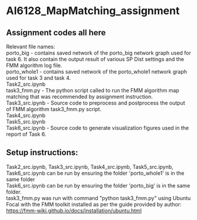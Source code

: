 # AI6128_MapMatching_assignment 

## Assignment codes all here  
Relevant file names:  
porto_big - contains saved network of the porto_big network graph used for task 6. It also contain the output result of various SP Dist settings and the FMM algorithm log file.  
porto_whole1 - contains saved network of the porto_whole1 network graph used for task 3 and task 4.  
Task2_src.ipynb  
task3_fmm.py - The python script called to run the FMM algorithm map matching that was recommended by assignment instruction.  
Task3_src.ipynb - Source code to preprocess and postprocess the output of FMM algorithm task3_fmm.py script.  
Task4_src.ipynb  
Task5_src.ipynb  
Task6_src.ipynb - Source code to generate visualization figures used in the report of Task 6.  

## Setup instructions:
Task2_src.ipynb, Task3_src.ipynb, Task4_src.ipynb, Task5_src.ipynb, Task6_src.ipynb can be run by ensuring the folder 'porto_whole1' is in the same folder  
Task6_src.ipynb can be run by ensuring the folder 'porto_big' is in the same folder.  
task3_fmm.py was run with command "python task3_fmm.py" using Ubuntu Focal with the FMM toolkit installed as per the guide provided by author: https://fmm-wiki.github.io/docs/installation/ubuntu.html  